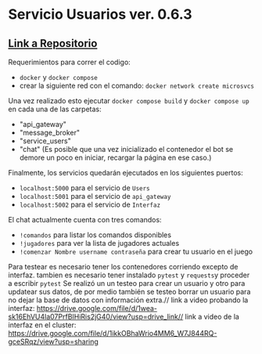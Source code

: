 # Servicio Usuarios ver. 0.6.3 
## [Link a Repositorio](https://github.com/iZeelow/ArquiSW_TareaU4)

Requerimientos para correr el codigo:
- ```docker``` y ```docker compose```
- crear la siguiente red con el comando: ```docker network create microsvcs```

Una vez realizado esto ejecutar ```docker compose build``` y ```docker compose up``` en cada una de las carpetas:
- "api_gateway"
- "message_broker"
- "service_users"
- "chat" (Es posible que una vez inicializado el contenedor el bot se demore un poco en iniciar, recargar la página en ese caso.)

Finalmente, los servicios quedarán ejecutados en los siguientes puertos:
- ```localhost:5000``` para el servicio de ```Users```
- ```localhost:5001``` para el servicio de ```api_gateway```
- ```localhost:5002``` para el servicio de ```Interfaz```

El chat actualmente cuenta con tres comandos:
- ```!comandos``` para listar los comandos disponibles
- ```!jugadores``` para ver la lista de jugadores actuales
- ```!comenzar Nombre username contraseña``` para crear tu usuario en el juego

Para testear es necesario tener los contenedores corriendo excepto de interfaz.
tambien es necesario tener instalado ```pytest``` y ```requests```y proceder a escribir ```pytest```
Se realizó un un testeo para crear un usuario y otro para updatear sus datos, de por medio
también se testeo borrar un usuario para no dejar la base de datos con información extra.//
link a video probando la interfaz: https://drive.google.com/file/d/1wea-sk16EhVU4la07PrfBIHiRis2jG40/view?usp=drive_link//
link a video de la interfaz en el cluster: https://drive.google.com/file/d/1ikkOBhaWrio4MM6_W7J844RQ-gceSRqz/view?usp=sharing
